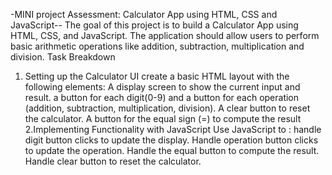 -MINI project Assessment: Calculator App using HTML, CSS and JavaScript--
The goal of this project is to build a Calculator App using HTML, CSS, and JavaScript. The application should allow users to perform basic arithmetic operations
like addition, subtraction, multiplication and division.
Task Breakdown
1. Setting up the Calculator UI create a basic HTML layout with the following elements: A display screen to show the current input and result.
a button for each digit(0-9) and a button for each operation
(addition, subtraction, multiplication, division). A clear button to reset the calculator. A button for the equal sign (=) to compute the result
2.Implementing Functionality with JavaScript Use JavaScript to :
handle digit button clicks to update the display. Handle operation button clicks to update the operation.
Handle the equal button to compute the result. Handle clear button to reset the calculator.
